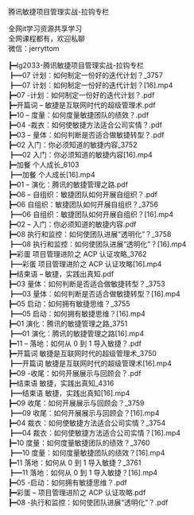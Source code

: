 腾讯敏捷项目管理实战-拉钩专栏

全网it学习资源共享学习<br>全网课程都有，欢迎私聊<br>微信：jerryttom<br>

┣━lg2033-腾讯敏捷项目管理实战-拉钩专栏<br> ┣━07 计划：如何制定一份好的迭代计划？_3757<br> ┣━07 计划：如何制定一份好的迭代计划？[16].mp4<br> ┣━07 -计划：如何制定一份好的迭代计划？.pdf<br> ┣━开篇词 – 敏捷是互联网时代的超级管理术.pdf<br> ┣━10 – 度量：如何度量敏捷团队的绩效？.pdf<br> ┣━04 -裁衣：如何使敏捷方法适合公司实情？.pdf<br> ┣━03 – 量体：如何判断是否适合做敏捷转型？.pdf<br> ┣━02 入门：你必须知道的敏捷内容_3752<br> ┣━02 入门：你必须知道的敏捷内容[16].mp4<br> ┣━加餐 个人成长_6103<br> ┣━加餐 个人成长[16].mp4<br> ┣━01 – 演化：腾讯的敏捷管理之路.pdf<br> ┣━06 – 自组织：敏捷团队如何开展自组织？.pdf<br> ┣━06 自组织：敏捷团队如何开展自组织？_3756<br> ┣━06 自组织：敏捷团队如何开展自组织？[16].mp4<br> ┣━02 – 入门：你必须知道的敏捷内容.pdf<br> ┣━08 执行和监控：如何使团队进展“透明化”？_3758<br> ┣━08 执行和监控：如何使团队进展“透明化”？[16].mp4<br> ┣━彩蛋 项目管理进阶之 ACP 认证攻略_3762<br> ┣━彩蛋 项目管理进阶之 ACP 认证攻略[16].mp4<br> ┣━结束语 – 敏捷，实践出真知.pdf<br> ┣━03 量体：如何判断是否适合做敏捷转型？_3753<br> ┣━03 量体：如何判断是否适合做敏捷转型？[16].mp4<br> ┣━05 启动：如何拥有敏捷思维？_3755<br> ┣━05 启动：如何拥有敏捷思维？[16].mp4<br> ┣━01 演化：腾讯的敏捷管理之路_3751<br> ┣━01 演化：腾讯的敏捷管理之路[16].mp4<br> ┣━11 – 落地：如何从 0 到 1 导入敏捷？.pdf<br> ┣━开篇词 敏捷是互联网时代的超级管理术_3750<br> ┣━开篇词 敏捷是互联网时代的超级管理术[16].mp4<br> ┣━09 -收尾：如何开展展示与回顾会？.pdf<br> ┣━结束语 敏捷，实践出真知_4316<br> ┣━结束语 敏捷，实践出真知[16].mp4<br> ┣━09 收尾：如何开展展示与回顾会？_3759<br> ┣━09 收尾：如何开展展示与回顾会？[16].mp4<br> ┣━04 裁衣：如何使敏捷方法适合公司实情？_3754<br> ┣━04 裁衣：如何使敏捷方法适合公司实情？[16].mp4<br> ┣━10 度量：如何度量敏捷团队的绩效？_3760<br> ┣━10 度量：如何度量敏捷团队的绩效？[16].mp4<br> ┣━11 落地：如何从 0 到 1 导入敏捷？_3761<br> ┣━11 落地：如何从 0 到 1 导入敏捷？[16].mp4<br> ┣━05 -启动：如何拥有敏捷思维？.pdf<br> ┣━彩蛋 – 项目管理进阶之 ACP 认证攻略.pdf<br> ┣━08 -执行和监控：如何使团队进展“透明化”？.pdf